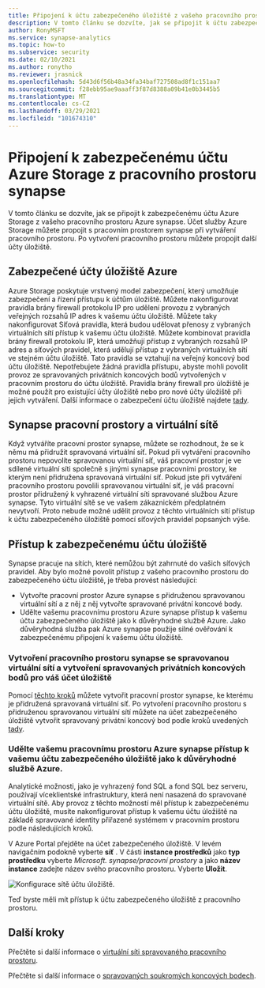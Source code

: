 ```yaml
---
title: Připojení k účtu zabezpečeného úložiště z vašeho pracovního prostoru Azure synapse
description: V tomto článku se dozvíte, jak se připojit k účtu zabezpečeného úložiště z vašeho pracovního prostoru Azure synapse.
author: RonyMSFT
ms.service: synapse-analytics
ms.topic: how-to
ms.subservice: security
ms.date: 02/10/2021
ms.author: ronytho
ms.reviewer: jrasnick
ms.openlocfilehash: 5d43d6f56b48a34fa34baf727508ad8f1c151aa7
ms.sourcegitcommit: f28ebb95ae9aaaff3f87d8388a09b41e0b3445b5
ms.translationtype: MT
ms.contentlocale: cs-CZ
ms.lasthandoff: 03/29/2021
ms.locfileid: "101674310"
---
```

# <a name="connect-to-a-secure-azure-storage-account-from-your-synapse-workspace"></a>Připojení k zabezpečenému účtu Azure Storage z pracovního prostoru synapse

V tomto článku se dozvíte, jak se připojit k zabezpečenému účtu Azure Storage z vašeho pracovního prostoru Azure synapse. Účet služby Azure Storage můžete propojit s pracovním prostorem synapse při vytváření pracovního prostoru. Po vytvoření pracovního prostoru můžete propojit další účty úložiště.


## <a name="secured-azure-storage-accounts"></a>Zabezpečené účty úložiště Azure
Azure Storage poskytuje vrstvený model zabezpečení, který umožňuje zabezpečení a řízení přístupu k účtům úložiště. Můžete nakonfigurovat pravidla brány firewall protokolu IP pro udělení provozu z vybraných veřejných rozsahů IP adres k vašemu účtu úložiště. Můžete taky nakonfigurovat Síťová pravidla, která budou udělovat přenosy z vybraných virtuálních sítí přístup k vašemu účtu úložiště. Můžete kombinovat pravidla brány firewall protokolu IP, která umožňují přístup z vybraných rozsahů IP adres a síťových pravidel, která udělují přístup z vybraných virtuálních sítí ve stejném účtu úložiště. Tato pravidla se vztahují na veřejný koncový bod účtu úložiště. Nepotřebujete žádná pravidla přístupu, abyste mohli povolit provoz ze spravovaných privátních koncových bodů vytvořených v pracovním prostoru do účtu úložiště. Pravidla brány firewall pro úložiště je možné použít pro existující účty úložiště nebo pro nové účty úložiště při jejich vytváření. Další informace o zabezpečení účtu úložiště najdete [tady](../../storage/common/storage-network-security.md).

## <a name="synapse-workspaces-and-virtual-networks"></a>Synapse pracovní prostory a virtuální sítě
Když vytváříte pracovní prostor synapse, můžete se rozhodnout, že se k němu má přidružit spravovaná virtuální síť. Pokud při vytváření pracovního prostoru nepovolíte spravovanou virtuální síť, váš pracovní prostor je ve sdílené virtuální síti společně s jinými synapse pracovními prostory, ke kterým není přidružena spravovaná virtuální síť. Pokud jste při vytváření pracovního prostoru povolili spravovanou virtuální síť, je váš pracovní prostor přidružený k vyhrazené virtuální síti spravované službou Azure synapse. Tyto virtuální sítě se ve vašem zákaznickém předplatném nevytvoří. Proto nebude možné udělit provoz z těchto virtuálních sítí přístup k účtu zabezpečeného úložiště pomocí síťových pravidel popsaných výše.  

## <a name="access-a-secured-storage-account"></a>Přístup k zabezpečenému účtu úložiště
Synapse pracuje na sítích, které nemůžou být zahrnuté do vašich síťových pravidel. Aby bylo možné povolit přístup z vašeho pracovního prostoru do zabezpečeného účtu úložiště, je třeba provést následující:

* Vytvořte pracovní prostor Azure synapse s přidruženou spravovanou virtuální sítí a z něj z něj vytvořte spravované privátní koncové body.
* Udělte vašemu pracovnímu prostoru Azure synapse přístup k vašemu účtu zabezpečeného úložiště jako k důvěryhodné službě Azure. Jako důvěryhodná služba pak Azure synapse použije silné ověřování k zabezpečenému připojení k vašemu účtu úložiště.   

### <a name="create-a-synapse-workspace-with-a-managed-virtual-network-and-create-managed-private-endpoints-to-your-storage-account"></a>Vytvoření pracovního prostoru synapse se spravovanou virtuální sítí a vytvoření spravovaných privátních koncových bodů pro váš účet úložiště
Pomocí [těchto kroků](./synapse-workspace-managed-vnet.md) můžete vytvořit pracovní prostor synapse, ke kterému je přidružená spravovaná virtuální síť. Po vytvoření pracovního prostoru s přidruženou spravovanou virtuální sítí můžete na účet zabezpečeného úložiště vytvořit spravovaný privátní koncový bod podle kroků uvedených [tady](./how-to-create-managed-private-endpoints.md). 

### <a name="grant-your-azure-synapse-workspace-access-to-your-secure-storage-account-as-a-trusted-azure-service"></a>Udělte vašemu pracovnímu prostoru Azure synapse přístup k vašemu účtu zabezpečeného úložiště jako k důvěryhodné službě Azure.
Analytické možnosti, jako je vyhrazený fond SQL a fond SQL bez serveru, používají víceklientské infrastruktury, která není nasazená do spravované virtuální sítě. Aby provoz z těchto možností měl přístup k zabezpečenému účtu úložiště, musíte nakonfigurovat přístup k vašemu účtu úložiště na základě spravované identity přiřazené systémem v pracovním prostoru podle následujících kroků.

V Azure Portal přejděte na účet zabezpečeného úložiště. V levém navigačním podokně vyberte **síť** . V části **instance prostředků** jako **typ prostředku** vyberte *Microsoft. synapse/pracovní prostory* a jako **název instance** zadejte název svého pracovního prostoru. Vyberte **Uložit**.

![Konfigurace sítě účtu úložiště.](./media/connect-to-a-secure-storage-account/secured-storage-access.png)

Teď byste měli mít přístup k účtu zabezpečeného úložiště z pracovního prostoru.


## <a name="next-steps"></a>Další kroky

Přečtěte si další informace o [virtuální síti spravovaného pracovního prostoru](./synapse-workspace-managed-vnet.md).

Přečtěte si další informace o [spravovaných soukromých koncových bodech](./synapse-workspace-managed-private-endpoints.md).